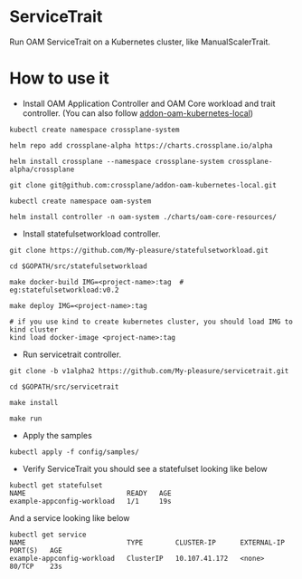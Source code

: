 # ServiceTrait
Run OAM ServiceTrait on a Kubernetes cluster, like ManualScalerTrait.
# How to use it
- Install OAM Application Controller and OAM Core workload and trait controller. (You can also follow [addon-oam-kubernetes-local](https://github.com/crossplane/addon-oam-kubernetes-local))
```
kubectl create namespace crossplane-system

helm repo add crossplane-alpha https://charts.crossplane.io/alpha

helm install crossplane --namespace crossplane-system crossplane-alpha/crossplane

git clone git@github.com:crossplane/addon-oam-kubernetes-local.git

kubectl create namespace oam-system

helm install controller -n oam-system ./charts/oam-core-resources/ 
```
- Install statefulsetworkload controller.
```
git clone https://github.com/My-pleasure/statefulsetworkload.git

cd $GOPATH/src/statefulsetworkload

make docker-build IMG=<project-name>:tag  # eg:statefulsetworkload:v0.2

make deploy IMG=<project-name>:tag

# if you use kind to create kubernetes cluster, you should load IMG to kind cluster
kind load docker-image <project-name>:tag
```
- Run servicetrait controller.
```
git clone -b v1alpha2 https://github.com/My-pleasure/servicetrait.git

cd $GOPATH/src/servicetrait

make install

make run
```
- Apply the samples
```
kubectl apply -f config/samples/
```
- Verify ServiceTrait you should see a statefulset looking like below
```
kubectl get statefulset
NAME                         READY   AGE
example-appconfig-workload   1/1     19s
```
  And a service looking like below
```
kubectl get service
NAME                         TYPE        CLUSTER-IP      EXTERNAL-IP   PORT(S)   AGE
example-appconfig-workload   ClusterIP   10.107.41.172   <none>        80/TCP    23s
```
